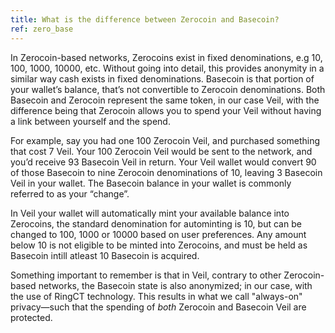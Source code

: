 ```yaml
---
title: What is the difference between Zerocoin and Basecoin?
ref: zero_base
---
```

In Zerocoin-based networks, Zerocoins exist in fixed denominations, e.g 10, 100, 1000, 10000, etc. Without going into detail, this provides anonymity in a similar way cash exists in fixed denominations. Basecoin is that portion of your wallet’s balance, that’s not convertible to Zerocoin denominations. Both Basecoin and Zerocoin represent the same token, in our case Veil, with the difference being that Zerocoin allows you to spend your Veil without having a link between yourself and the spend.

For example, say you had one 100 Zerocoin Veil, and purchased something that cost 7 Veil. Your 100 Zerocoin Veil would be sent to the network, and you’d receive 93 Basecoin Veil in return. Your Veil wallet would convert 90 of those Basecoin to nine Zerocoin denominations of 10, leaving 3 Basecoin Veil in your wallet. The Basecoin balance in your wallet is commonly referred to as your “change”.

In Veil your wallet will automatically mint your available balance into Zerocoins, the standard denomination for autominting is 10, but can be changed to 100, 1000 or 10000 based on user preferences. Any amount below 10 is not eligible to be minted into Zerocoins, and must be held as Basecoin intill atleast 10 Basecoin is acquired.

Something important to remember is that in Veil, contrary to other Zerocoin-based networks, the Basecoin state is also anonymized; in our case, with the use of RingCT technology. This results in what we call "always-on" privacy—such that the spending of *both* Zerocoin and Basecoin Veil are protected.

